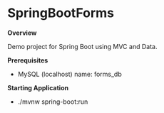 # SpringBootForms

**Overview**

Demo project for Spring Boot using MVC and Data.

**Prerequisites**
- MySQL (localhost) name: forms_db

**Starting Application**
- ./mvnw spring-boot:run